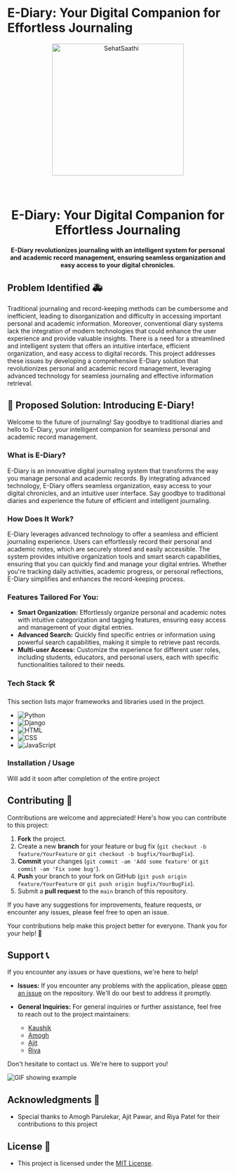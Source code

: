# E-Diary: Your Digital Companion for Effortless Journaling 
<p align="center">
  <img src="1.gif" alt="SehatSaathi" width="300" height="300">
</p>

<h1 align="center">
  <br>
  E-Diary: Your Digital Companion for Effortless Journaling 
  <br>
</h1>

<h4 align="center">E-Diary revolutionizes journaling with an intelligent system for personal and academic record management, ensuring seamless organization and easy access to your digital chronicles.</h4>

## Problem Identified 🚑

Traditional journaling and record-keeping methods can be cumbersome and inefficient, leading to disorganization and difficulty in accessing important personal and academic information. Moreover, conventional diary systems lack the integration of modern technologies that could enhance the user experience and provide valuable insights. There is a need for a streamlined and intelligent system that offers an intuitive interface, efficient organization, and easy access to digital records. This project addresses these issues by developing a comprehensive E-Diary solution that revolutionizes personal and academic record management, leveraging advanced technology for seamless journaling and effective information retrieval.

## 🚀 Proposed Solution: Introducing E-Diary!

Welcome to the future of journaling! Say goodbye to traditional diaries and hello to E-Diary, your intelligent companion for seamless personal and academic record management.

### What is E-Diary?

E-Diary is an innovative digital journaling system that transforms the way you manage personal and academic records. By integrating advanced technology, E-Diary offers seamless organization, easy access to your digital chronicles, and an intuitive user interface. Say goodbye to traditional diaries and experience the future of efficient and intelligent journaling.

### How Does It Work?

E-Diary leverages advanced technology to offer a seamless and efficient journaling experience. Users can effortlessly record their personal and academic notes, which are securely stored and easily accessible. The system provides intuitive organization tools and smart search capabilities, ensuring that you can quickly find and manage your digital entries. Whether you're tracking daily activities, academic progress, or personal reflections, E-Diary simplifies and enhances the record-keeping process.

### Features Tailored For You:

- **Smart Organization:** Effortlessly organize personal and academic notes with intuitive categorization and tagging features, ensuring easy access and management of your digital entries.
- **Advanced Search:** Quickly find specific entries or information using powerful search capabilities, making it simple to retrieve past records.
- **Multi-user Access:** Customize the experience for different user roles, including students, educators, and personal users, each with specific functionalities tailored to their needs.

### Tech Stack 🛠️

This section lists major frameworks and libraries used in the project.

* ![Python](https://img.shields.io/badge/Python-3776AB?style=for-the-badge&logo=python&logoColor=white)
* ![Django](https://img.shields.io/badge/Django-092E20?style=for-the-badge&logo=django&logoColor=white)
* ![HTML](https://img.shields.io/badge/HTML-E34F26?style=for-the-badge&logo=html5&logoColor=white)
* ![CSS](https://img.shields.io/badge/CSS-1572B6?style=for-the-badge&logo=css3&logoColor=white)
* ![JavaScript](https://img.shields.io/badge/JavaScript-F7DF1E?style=for-the-badge&logo=javascript&logoColor=black)


### Installation / Usage

Will add it soon after completion of the entire project
<!-- CONTRIBUTING -->
## Contributing 🤝

Contributions are welcome and appreciated! Here's how you can contribute to this project:

1. **Fork** the project.
2. Create a new **branch** for your feature or bug fix (`git checkout -b feature/YourFeature` or `git checkout -b bugfix/YourBugFix`).
3. **Commit** your changes (`git commit -am 'Add some feature'` or `git commit -am 'Fix some bug'`).
4. **Push** your branch to your fork on GitHub (`git push origin feature/YourFeature` or `git push origin bugfix/YourBugFix`).
5. Submit a **pull request** to the `main` branch of this repository.

If you have any suggestions for improvements, feature requests, or encounter any issues, please feel free to open an issue.

Your contributions help make this project better for everyone. Thank you for your help! 🙌

## Support 📞

If you encounter any issues or have questions, we're here to help!

- **Issues:** If you encounter any problems with the application, please [open an issue](https://github.com/kaushikp020603/SehatSathi/issues) on the repository. We'll do our best to address it promptly.

- **General Inquiries:** For general inquiries or further assistance, feel free to reach out to the project maintainers:
  - [Kaushik](mailto:kaushik020603@gmail.com)
  - [Amogh](mailto:amoghmparulekar@gmail.com)
  - [Ajit](mailto:ajit051073@gmail.com)
  - [Riya](mailto:riyap140503@gmail.com)

Don't hesitate to contact us. We're here to support you!

![GIF showing example](GIF3.gif)

## Acknowledgments 🙏

- Special thanks to Amogh Parulekar, Ajit Pawar, and Riya Patel for their contributions to this project

## License 📝

- This project is licensed under the [MIT License](LICENSE).
